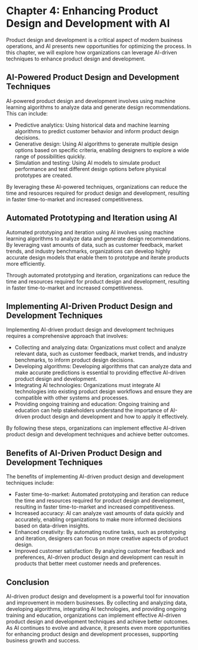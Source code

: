 Chapter 4: Enhancing Product Design and Development with AI
===========================================================

Product design and development is a critical aspect of modern business operations, and AI presents new opportunities for optimizing the process. In this chapter, we will explore how organizations can leverage AI-driven techniques to enhance product design and development.

AI-Powered Product Design and Development Techniques
----------------------------------------------------

AI-powered product design and development involves using machine learning algorithms to analyze data and generate design recommendations. This can include:

* Predictive analytics: Using historical data and machine learning algorithms to predict customer behavior and inform product design decisions.
* Generative design: Using AI algorithms to generate multiple design options based on specific criteria, enabling designers to explore a wide range of possibilities quickly.
* Simulation and testing: Using AI models to simulate product performance and test different design options before physical prototypes are created.

By leveraging these AI-powered techniques, organizations can reduce the time and resources required for product design and development, resulting in faster time-to-market and increased competitiveness.

Automated Prototyping and Iteration using AI
--------------------------------------------

Automated prototyping and iteration using AI involves using machine learning algorithms to analyze data and generate design recommendations. By leveraging vast amounts of data, such as customer feedback, market trends, and industry benchmarks, organizations can develop highly accurate design models that enable them to prototype and iterate products more efficiently.

Through automated prototyping and iteration, organizations can reduce the time and resources required for product design and development, resulting in faster time-to-market and increased competitiveness.

Implementing AI-Driven Product Design and Development Techniques
----------------------------------------------------------------

Implementing AI-driven product design and development techniques requires a comprehensive approach that involves:

* Collecting and analyzing data: Organizations must collect and analyze relevant data, such as customer feedback, market trends, and industry benchmarks, to inform product design decisions.
* Developing algorithms: Developing algorithms that can analyze data and make accurate predictions is essential to providing effective AI-driven product design and development.
* Integrating AI technologies: Organizations must integrate AI technologies into existing product design workflows and ensure they are compatible with other systems and processes.
* Providing ongoing training and education: Ongoing training and education can help stakeholders understand the importance of AI-driven product design and development and how to apply it effectively.

By following these steps, organizations can implement effective AI-driven product design and development techniques and achieve better outcomes.

Benefits of AI-Driven Product Design and Development Techniques
---------------------------------------------------------------

The benefits of implementing AI-driven product design and development techniques include:

* Faster time-to-market: Automated prototyping and iteration can reduce the time and resources required for product design and development, resulting in faster time-to-market and increased competitiveness.
* Increased accuracy: AI can analyze vast amounts of data quickly and accurately, enabling organizations to make more informed decisions based on data-driven insights.
* Enhanced creativity: By automating routine tasks, such as prototyping and iteration, designers can focus on more creative aspects of product design.
* Improved customer satisfaction: By analyzing customer feedback and preferences, AI-driven product design and development can result in products that better meet customer needs and preferences.

Conclusion
----------

AI-driven product design and development is a powerful tool for innovation and improvement in modern businesses. By collecting and analyzing data, developing algorithms, integrating AI technologies, and providing ongoing training and education, organizations can implement effective AI-driven product design and development techniques and achieve better outcomes. As AI continues to evolve and advance, it presents even more opportunities for enhancing product design and development processes, supporting business growth and success.
